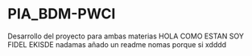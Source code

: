 # PIA_BDM-PWCI
Desarrollo del proyecto para ambas materias
HOLA COMO ESTAN SOY FIDEL EKISDE nadamas añado un readme nomas porque si xdddd
